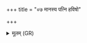 +++
title = "०७ मानस्य पत्नि हविषो"

+++
<details><summary>मूलम् (GR)</summary>

मानस्य पत्नि हविषो जुषस्व  
तीव्रान्तस्य बहुलमध्यमस्य ।  
आ त्वा शिशुर् वाश्यताम् आ कुमार  
आ वाश्यन्तां धेनवो नित्यवत्साः ॥
</details>